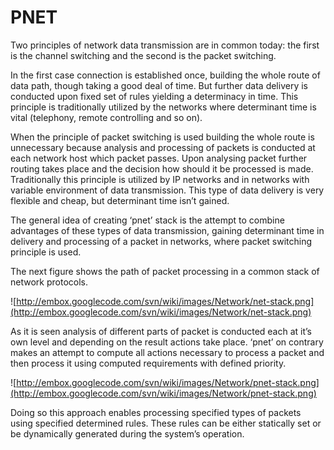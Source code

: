 # PNET #

Two principles of network data transmission are in common today: the first is the channel switching and the second is the packet switching.

In the first case connection is established once, building the whole route of data path, though taking a good deal of time. But further data delivery is conducted upon fixed set of rules yielding a determinacy in time. This principle is traditionally utilized by the networks where determinant time is vital (telephony, remote controlling and so on).

When the principle of packet switching is used building the whole route is unnecessary because analysis and processing of packets is conducted at each network host which packet passes. Upon analysing packet further routing takes place and the decision how should it be processed is made. Traditionally this principle is utilized by IP networks and in networks with variable environment of data transmission. This type of data delivery is very flexible and cheap, but determinant time isn’t gained.

The general idea of creating ‘pnet’ stack is the attempt to combine advantages of these types of data transmission, gaining determinant time in delivery and processing of a packet in networks, where packet switching principle is used.

The next figure shows the path of packet processing in a common stack of network protocols.

![http://embox.googlecode.com/svn/wiki/images/Network/net-stack.png](http://embox.googlecode.com/svn/wiki/images/Network/net-stack.png)

As it is seen analysis of different parts of packet is conducted each at it’s own level and depending on the result actions take place. ‘pnet’ on contrary makes an attempt to compute all actions necessary to process a packet and then process it using computed requirements with defined priority.

![http://embox.googlecode.com/svn/wiki/images/Network/pnet-stack.png](http://embox.googlecode.com/svn/wiki/images/Network/pnet-stack.png)

Doing so this approach enables processing specified types of packets using specified determined rules. These rules can be either statically set or be dynamically generated during the system’s operation.
